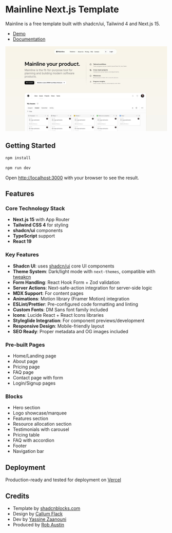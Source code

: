# Mainline Next.js Template

Mainline is a free template built with shadcn/ui, Tailwind 4 and Next.js 15.

- [Demo](https://mainline-nextjs-template.vercel.app/)
- [Documentation](https://docs.shadcnblocks.com/templates/getting-started)

![Mainline NextJS Template screenshot](./public/og-image.jpg)

## Getting Started

```bash
npm install
```

```bash
npm run dev
```

Open [http://localhost:3000](http://localhost:3000) with your browser to see the result.

## Features

### Core Technology Stack

- **Next.js 15** with App Router
- **Tailwind CSS 4** for styling
- **shadcn/ui** components
- **TypeScript** support
- **React 19**

### Key Features

- **Shadcn UI**: uses [shadcn/ui](https://ui.shadcn.com/) core UI components
- **Theme System**: Dark/light mode with `next-themes`, compatible with [tweakcn](https://tweakcn.com)
- **Form Handling**: React Hook Form + Zod validation
- **Server Actions**: Next-safe-action integration for server-side logic
- **MDX Support**: For content pages
- **Animations**: Motion library (Framer Motion) integration
- **ESLint/Prettier**: Pre-configured code formatting and linting
- **Custom Fonts**: DM Sans font family included
- **Icons**: Lucide React + React Icons libraries
- **Styleglide Integration**: For component previews/development
- **Responsive Design**: Mobile-friendly layout
- **SEO Ready**: Proper metadata and OG images included

### Pre-built Pages

- Home/Landing page
- About page
- Pricing page
- FAQ page
- Contact page with form
- Login/Signup pages

### Blocks

- Hero section
- Logo showcase/marquee
- Features section
- Resource allocation section
- Testimonials with carousel
- Pricing table
- FAQ with accordion
- Footer
- Navigation bar

## Deployment

Production-ready and tested for deployment on [Vercel](https://vercel.com)

## Credits

- Template by [shadcnblocks.com](https://shadcnblocks.com)
- Design by [Callum Flack](https://x.com/callumflack)
- Dev by [Yassine Zaanouni](https://x.com/YassineZaanouni)
- Produced by [Rob Austin](https://x.com/ausrobdev)
